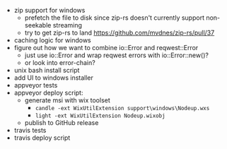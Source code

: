 - zip support for windows
  - prefetch the file to disk since zip-rs doesn't currently support non-seekable streaming
  - try to get zip-rs to land https://github.com/mvdnes/zip-rs/pull/37
- caching logic for windows
- figure out how we want to combine io::Error and reqwest::Error
  - just use io::Error and wrap reqwest errors with io::Error::new()?
  - or look into error-chain?
- unix bash install script
- add UI to windows installer
- appveyor tests
- appveyor deploy script:
  - generate msi with wix toolset
    - `candle -ext WixUtilExtension support\windows\Nodeup.wxs`
    - `light -ext WixUtilExtension Nodeup.wixobj`
  - publish to GitHub release
- travis tests
- travis deploy script
